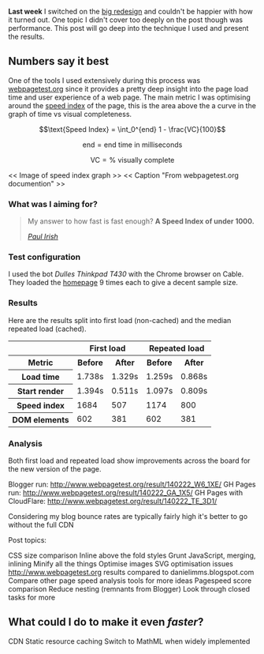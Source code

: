 ********************Last week******************** I switched on the [big redesign][1] and couldn't be happier with how it turned out. One topic I didn't cover too deeply on the post though was performance. This post will go deep into the technique I used and present the results.

## Numbers say it best

One of the tools I used extensively during this process was [webpagetest.org][2] since it provides a pretty deep insight into the page load time and user experience of a web page. The main metric I was optimising around the [speed index][3] of the page, this is the area above the a curve in the graph of time vs visual completeness.

$$\text{Speed Index} = \int_0^{end} 1 - \frac{VC}{100}$$

$$\text{end} = \text{end time in milliseconds}$$

$$\text{VC} = \text{% visually complete}$$

<< Image of speed index graph >>
<< Caption "From webpagetest.org documention" >>

### What was I aiming for?

> My answer to how fast is fast enough? **A Speed Index of under 1000.**
> 
> [<cite>Paul Irish</cite>][5]

### Test configuration

I used the bot *Dulles Thinkpad T430* with the Chrome browser on Cable. They loaded the [homepage][4] 9 times each to give a decent sample size. 

### Results

Here are the results split into first load (non-cached) and the median repeated load (cached).

<table>
<tr>
<th></th>
<th colspan="2">First load</th>
<th colspan="2">Repeated load</th>
</tr>
<tr>
<th>Metric</th>
<th>Before</th>
<th>After</th>
<th>Before</th>
<th>After</th>
</tr>
<tr>
<th>Load time</th>
<td>1.738s</td>
<td>1.329s</td>
<td>1.259s</td>
<td>0.868s</td>
</tr>
<tr>
<th>Start render</th>
<td>1.394s</td>
<td>0.511s</td>
<td>1.097s</td>
<td>0.809s</td>
</tr>
<tr>
<th>Speed index</th>
<td>1684</td>
<td>507</td>
<td>1174</td>
<td>800</td>
</tr>
<tr>
<th>DOM elements</th>
<td>602</td>
<td>381</td>
<td>602</td>
<td>381</td>
</tr>
</table>


### Analysis

Both first load and repeated load show improvements across the board for the new version of the page.



















Blogger run: http://www.webpagetest.org/result/140222_W6_1XE/
GH Pages run: http://www.webpagetest.org/result/140222_GA_1X5/
GH Pages with CloudFlare: http://www.webpagetest.org/result/140222_TE_3D1/

Considering my blog bounce rates are typically fairly high it's better to go without the full CDN



Post topics:

CSS size comparison
Inline above the fold styles
Grunt
JavaScript, merging, inlining
Minify all the things
Optimise images
SVG optimisation issues
http://www.webpagetest.org results compared to danielimms.blogspot.com
Compare other page speed analysis tools for more ideas
Pagespeed score comparison
Reduce nesting (remnants from Blogger)
Look through closed tasks for more

## What could I do to make it even *faster*?

CDN
Static resource caching
Switch to MathML when widely implemented


[1]: http://www.growingwiththeweb.com/2014/02/redesign-3-from-blogger-to-github-pages.html
[2]: http://www.webpagetest.org/
[3]: https://sites.google.com/a/webpagetest.org/docs/using-webpagetest/metrics/speed-index
[4]: http://www.growingwiththeweb.com
[5]: http://timkadlec.com/2014/01/fast-enough/#comment-1200946500